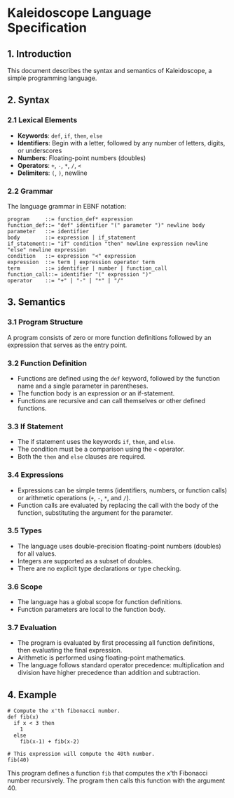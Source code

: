 # Kaleidoscope Language Specification

## 1. Introduction

This document describes the syntax and semantics of Kaleidoscope, a simple programming language.

## 2. Syntax

### 2.1 Lexical Elements

- **Keywords**: `def`, `if`, `then`, `else`
- **Identifiers**: Begin with a letter, followed by any number of letters, digits, or underscores
- **Numbers**: Floating-point numbers (doubles)
- **Operators**: `+`, `-`, `*`, `/`, `<`
- **Delimiters**: `(`, `)`, newline

### 2.2 Grammar

The language grammar in EBNF notation:

```ebnf
program     ::= function_def* expression
function_def::= "def" identifier "(" parameter ")" newline body
parameter   ::= identifier
body        ::= expression | if_statement
if_statement::= "if" condition "then" newline expression newline "else" newline expression
condition   ::= expression "<" expression
expression  ::= term | expression operator term
term        ::= identifier | number | function_call
function_call::= identifier "(" expression ")"
operator    ::= "+" | "-" | "*" | "/"
```

## 3. Semantics

### 3.1 Program Structure

A program consists of zero or more function definitions followed by an expression that serves as the entry point.

### 3.2 Function Definition

- Functions are defined using the `def` keyword, followed by the function name and a single parameter in parentheses.
- The function body is an expression or an if-statement.
- Functions are recursive and can call themselves or other defined functions.

### 3.3 If Statement

- The if statement uses the keywords `if`, `then`, and `else`.
- The condition must be a comparison using the `<` operator.
- Both the `then` and `else` clauses are required.

### 3.4 Expressions

- Expressions can be simple terms (identifiers, numbers, or function calls) or arithmetic operations (`+`, `-`, `*`, and `/`).
- Function calls are evaluated by replacing the call with the body of the function, substituting the argument for the parameter.

### 3.5 Types

- The language uses double-precision floating-point numbers (doubles) for all values.
- Integers are supported as a subset of doubles.
- There are no explicit type declarations or type checking.

### 3.6 Scope

- The language has a global scope for function definitions.
- Function parameters are local to the function body.

### 3.7 Evaluation

- The program is evaluated by first processing all function definitions, then evaluating the final expression.
- Arithmetic is performed using floating-point mathematics.
- The language follows standard operator precedence: multiplication and division have higher precedence than addition and subtraction.

## 4. Example

```
# Compute the x'th fibonacci number.
def fib(x)
  if x < 3 then
    1
  else
    fib(x-1) + fib(x-2)

# This expression will compute the 40th number.
fib(40)
```

This program defines a function `fib` that computes the x'th Fibonacci number recursively. The program then calls this function with the argument 40.
